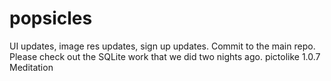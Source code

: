 popsicles
=========
UI updates, image res updates, sign up updates. Commit to the main repo. Please check out the SQLite work that we did two nights ago. 
pictolike 1.0.7 Meditation


